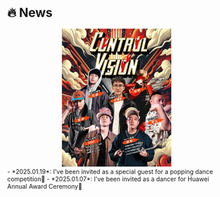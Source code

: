 # 🔥 News
<div class='paper-box'>
  <div class='paper-box-image' style="text-align: center;">
    <div>
      <img src='images/news.png' width="50%">
    </div>
  </div>
<div class='paper-box-text' markdown="1">
- *2025.01.19*: I've been invited as a special guest for a popping dance competition🎉 
- *2025.01.07*: I've been invited as a dancer for Huawei Annual Award Ceremony🎉 
</div>
</div>


